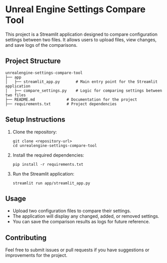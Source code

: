 # Unreal Engine Settings Compare Tool

This project is a Streamlit application designed to compare configuration settings between two files. It allows users to upload files, view changes, and save logs of the comparisons.

## Project Structure

```
unrealengine-settings-compare-tool
├── app
│   ├── streamlit_app.py       # Main entry point for the Streamlit application
│   ├── compare_settings.py    # Logic for comparing settings between two files
├── README.md              # Documentation for the project
├── requirements.txt       # Project dependencies
```

## Setup Instructions

1. Clone the repository:
   ```
   git clone <repository-url>
   cd unrealengine-settings-compare-tool
   ```

2. Install the required dependencies:
   ```
   pip install -r requirements.txt
   ```

3. Run the Streamlit application:
   ```
   streamlit run app/streamlit_app.py
   ```

## Usage

- Upload two configuration files to compare their settings.
- The application will display any changed, added, or removed settings.
- You can save the comparison results as logs for future reference.

## Contributing

Feel free to submit issues or pull requests if you have suggestions or improvements for the project.